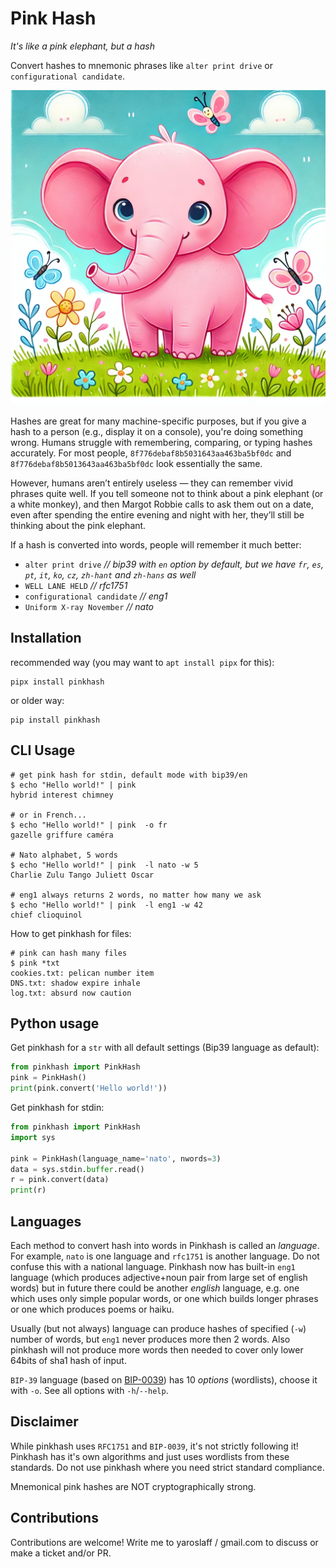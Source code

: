 # Pink Hash

*It's like a pink elephant, but a hash*

Convert hashes to mnemonic phrases like `alter print drive` or `configurational candidate`.

![Pink Elephant](https://raw.githubusercontent.com/yaroslaff/pinkhash/refs/heads/master/img/pinkelephant.webp)

Hashes are great for many machine-specific purposes, but if you give a hash to a person (e.g., display it on a console), you're doing something wrong. Humans struggle with remembering, comparing, or typing hashes accurately. For most people, `8f776debaf8b5031643aa463ba5bf0dc` and `8f776debaf8b5013643aa463ba5bf0dc` look essentially the same.

However, humans aren’t entirely useless — they can remember vivid phrases quite well. If you tell someone not to think about a pink elephant (or a white monkey), and then Margot Robbie calls to ask them out on a date, even after spending the entire evening and night with her, they’ll still be thinking about the pink elephant.

If a hash is converted into words, people will remember it much better:
- `alter print drive` *// bip39 with `en` option by default, but we have `fr`, `es`, `pt`, `it`, `ko`, `cz`, `zh-hant` and `zh-hans` as well*
- `WELL LANE HELD` *// rfc1751*
- `configurational candidate` *// eng1*
- `Uniform X-ray November` *// nato*


## Installation

recommended way (you may want to `apt install pipx` for this):
~~~
pipx install pinkhash
~~~

or older way:
~~~
pip install pinkhash
~~~

## CLI Usage
~~~shell
# get pink hash for stdin, default mode with bip39/en
$ echo "Hello world!" | pink 
hybrid interest chimney

# or in French...
$ echo "Hello world!" | pink  -o fr
gazelle griffure caméra

# Nato alphabet, 5 words
$ echo "Hello world!" | pink  -l nato -w 5
Charlie Zulu Tango Juliett Oscar

# eng1 always returns 2 words, no matter how many we ask
$ echo "Hello world!" | pink  -l eng1 -w 42
chief clioquinol
~~~

How to get pinkhash for files:
~~~shell
# pink can hash many files
$ pink *txt
cookies.txt: pelican number item
DNS.txt: shadow expire inhale
log.txt: absurd now caution
~~~

## Python usage

Get pinkhash for a `str` with all default settings (Bip39 language as default):
~~~python
from pinkhash import PinkHash
pink = PinkHash()
print(pink.convert('Hello world!'))
~~~

Get pinkhash for stdin:
~~~python
from pinkhash import PinkHash
import sys

pink = PinkHash(language_name='nato', nwords=3)
data = sys.stdin.buffer.read()
r = pink.convert(data)
print(r)
~~~

## Languages
Each method to convert hash into words in Pinkhash is called an *language*. For example, `nato` is one language and `rfc1751` is another language. Do not confuse this with a national language. Pinkhash now has built-in `eng1` language (which produces adjective+noun pair from large set of english words) but in future there could be another *english* language, e.g. one which uses only simple popular words, or one which builds longer phrases or one which produces poems or haiku. 

Usually (but not always) language can produce hashes of specified (`-w`) number of words, but `eng1` never produces more then 2 words. Also pinkhash will not produce more words then needed to cover only lower 64bits of sha1 hash of input.

`BIP-39` language (based on [BIP-0039](https://github.com/bitcoin/bips/tree/master/bip-0039)) has 10 *options* (wordlists), choose it with `-o`. See all options with `-h`/`--help`.

## Disclaimer
While pinkhash uses `RFC1751` and `BIP-0039`, it's not strictly following it! Pinkhash has it's own algorithms and just uses wordlists from these standards. Do not use pinkhash where you need strict standard compliance.

Mnemonical pink hashes are NOT cryptographically strong.

## Contributions
Contributions are welcome! Write me to yaroslaff / gmail.com to discuss or make a ticket and/or PR.
